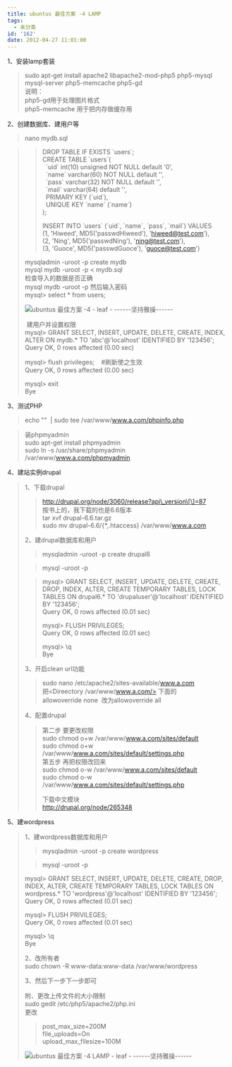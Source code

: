 ```yaml
---
title: ubuntus 最佳方案 -4 LAMP
tags:
  - 未分类
id: '162'
date: 2012-04-27 11:01:00
---
```


1、安装lamp套装  

> sudo apt-get install apache2 libapache2-mod-php5 php5-mysql mysql-server php5-memcache php5-gd  
> 说明：  
> php5-gd用于处理图片格式  
> php5-memcache 用于把内存做缓存用  
>   

2、创建数据库、建用户等  

> nano mydb.sql  

> > DROP TABLE IF EXISTS \`users\`;  
> > CREATE TABLE \`users\`(  
> >   \`uid\` int(10) unsigned NOT NULL default '0',  
> >   \`name\` varchar(60) NOT NULL default '',  
> >   \`pass\` varchar(32) NOT NULL default '',  
> >   \`mail\` varchar(64) default '',  
> >   PRIMARY KEY (\`uid\`),  
> >   UNIQUE KEY \`name\` (\`name\`)  
> > );  
> >   
> > INSERT INTO \`users\` (\`uid\`, \`name\`, \`pass\`, \`mail\`) VALUES  
> > (1, 'Hiweed', MD5('passwdHiweed'), 'hiweed@test.com'),  
> > (2, 'Ning', MD5('passwdNing'), 'ning@test.com'),  
> > (3, 'Guoce', MD5('passwdGuoce'), 'guoce@test.com')  
> 
> mysqladmin -uroot -p create mydb  
> mysql mydb -uroot -p < mydb.sql  
> 检查导入的数据是否正确  
> mysql mydb -uroot -p 然后输入密码  
> mysql> select \* from users;  
> 
> ![ubuntus 最佳方案 -4 - leaf - ------坚持雅操------](http://img1.ph.126.net/_YJiklBfcPvLaHGWFYHlsA==/2493586818696969731.jpg "ubuntus 最佳方案 -4 - leaf - ------坚持雅操------")
> 
>  建用户并设置权限  
> mysql> GRANT SELECT, INSERT, UPDATE, DELETE, CREATE, INDEX, ALTER ON mydb.\* TO 'abc'@'localhost' IDENTIFIED BY '123456';  
> Query OK, 0 rows affected (0.00 sec)  
>   
> mysql> flush privileges;    #刷新使之生效  
> Query OK, 0 rows affected (0.00 sec)  
>   
> mysql> exit  
> Bye  

  
3、测试PHP  

> echo "<?php phpinfo(); ?>"  | sudo tee /var/www/www.a.com/phpinfo.php  

>   
> 装phpmyadmin  
> sudo apt-get install phpmyadmin  
> sudo ln -s /usr/share/phpmyadmin /var/www/www.a.com/phpmyadmin  
>   

4、建站实例drupal  

> 1、下载drupal  
> 
> > http://drupal.org/node/3060/release?api\_version\[\]=87  
> > 按书上的，我下载的也是6.6版本  
> > tar xvf drupal-6.6.tar.gz  
> > sudo mv drupal-6.6/{\*,.htaccess} /var/www/www.a.com  
> 
> 2、建drupal数据库和用户  
> 
> > mysqladmin -uroot -p create drupal6  
> 
> > mysql -uroot -p  
> 
> > mysql> GRANT SELECT, INSERT, UPDATE, DELETE, CREATE, DROP, INDEX, ALTER, CREATE TEMPORARY TABLES, LOCK TABLES ON drupal6.\* TO 'drupaluser'@'localhost' IDENTIFIED BY '123456';  
> > Query OK, 0 rows affected (0.01 sec)  
> >   
> > mysql> FLUSH PRIVILEGES;  
> > Query OK, 0 rows affected (0.01 sec)  
> >   
> > mysql> \\q  
> > Bye  
> 
> 3、开启clean url功能  
> 
> > sudo nano /etc/apache2/sites-available/www.a.com  
> > 把<Direectory /var/www/www.a.com/> 下面的  
> > allowoverride none  改为allowoverride all  
> >   
> 
> 4、配置drupal  
> 
> > 第二步 要更改权限  
> > sudo chmod o+w /var/www/www.a.com/sites/default  
> > sudo chmod o+w /var/www/www.a.com/sites/default/settings.php  
> > 第五步 再把权限改回来  
> > sudo chmod o-w /var/www/www.a.com/sites/default  
> > sudo chmod o-w /var/www/www.a.com/sites/default/settings.php  
> >   
> > 下载中文模块  
> > http://drupal.org/node/265348  
> 
>   

  
5、建wordpress  

> 1、建wordpress数据库和用户  
> 
> > mysqladmin -uroot -p create wordpress  
> 
> > mysql -uroot -p  
> 
> mysql> GRANT SELECT, INSERT, UPDATE, DELETE, CREATE, DROP, INDEX, ALTER, CREATE TEMPORARY TABLES, LOCK TABLES ON wordpress.\* TO 'wordpress'@'localhost' IDENTIFIED BY '123456';  
> Query OK, 0 rows affected (0.01 sec)  
>   
> mysql> FLUSH PRIVILEGES;  
> Query OK, 0 rows affected (0.01 sec)  
>   
> mysql> \\q  
> Bye  
>   
> 2、改所有者  
> sudo chown -R www-data:www-data /var/www/wordpress  
>   
> 3、然后下一步下一步即可  
>   
>   
>   
> 附、更改上传文件的大小限制  
> sudo gedit /etc/php5/apache2/php.ini  
> 更改  
> 
> > post\_max\_size=200M  
> > file\_uploads=On  
> > upload\_max\_filesize=100M  
> 
>   
> 
> ![ubuntus 最佳方案 -4 LAMP - leaf - ------坚持雅操------](http://img2.ph.126.net/b-5dciHZHxuNErJeRiLVHw==/1074952936075702232.jpg "ubuntus 最佳方案 -4 LAMP - leaf - ------坚持雅操------")
> 
>